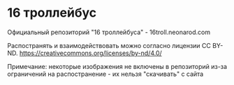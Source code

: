# 16 троллейбус
Официальный репозиторий "16 троллейбуса" - 16troll.neonarod.com

Распостранять и взаимодействовать можно согласно лицензии CC BY-ND.
https://creativecommons.org/licenses/by-nd/4.0/

Примечание: некоторые изображения не включены в репозиторий из-за ограничений на распостранение - их нельзя "скачивать" с сайта
